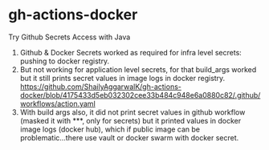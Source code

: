 # gh-actions-docker
Try Github Secrets Access with Java

1. Github & Docker Secrets worked as required for infra level secrets: pushing to docker registry.
2. But not working for application level secrets, for that build_args worked but it still prints secret values in image logs in docker registry.
   https://github.com/ShailyAggarwalK/gh-actions-docker/blob/4175433d5eb032302cee33b484c948e6a0880c82/.github/workflows/action.yaml
3. With build args also, it did not print secret values in github workflow (masked it with ***, only for secrets) but it printed values in docker image logs (docker hub), which if public image can be problematic...there use vault or docker swarm with docker secret.
